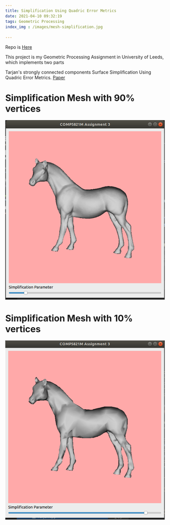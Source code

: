 ```yaml
---
title: Simplification Using Quadric Error Metrics
date: 2021-04-10 09:32:19
tags: Geometric Processing
index_img : /images/mesh-simplification.jpg

---
```


Repo is [Here](https://github.com/flwmxd/Simplification)


This project is my Geometric Processing Assignment in University of Leeds, which implements two parts

Tarjan's strongly connected components
Surface Simplification Using Quadric Error Metrics. [Paper](https://dl.acm.org/doi/10.1145/258734.258849)


# Simplification Mesh with 90% vertices

![Simplification-90%](/images/simplification/90%.png)

# Simplification Mesh with 10% vertices

![Simplification-10%](/images/simplification/10%.png)


